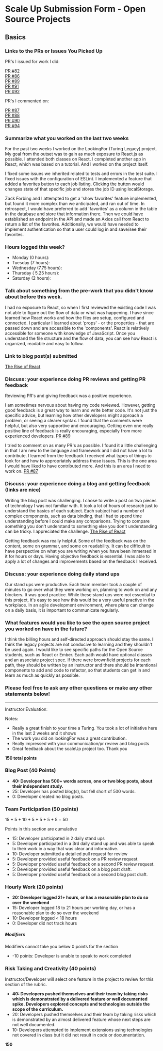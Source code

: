 # Scale Up Submission Form - Open Source Projects

## Basics

### Links to the PRs or Issues You Picked Up

PR's I issued for work I did:   

[PR #82](https://github.com/LookingForMe/lookingForFrontEnd/pull/82)  
[PR #86](https://github.com/LookingForMe/lookingForFrontEnd/pull/86)  
[PR #89](https://github.com/LookingForMe/lookingForFrontEnd/pull/89)  
[PR #91](https://github.com/LookingForMe/lookingForFrontEnd/pull/91)  
[PR #92](https://github.com/LookingForMe/lookingForFrontEnd/pull/92)  

PR's I commented on:  

[PR #87](https://github.com/LookingForMe/lookingForFrontEnd/pull/87)  
[PR #88](https://github.com/LookingForMe/lookingForFrontEnd/pull/88)  
[PR #90](https://github.com/LookingForMe/lookingForFrontEnd/pull/90)    
[PR #94](https://github.com/LookingForMe/lookingForFrontEnd/pull/94)  


### Summarize what you worked on the last two weeks

For the past two weeks I worked on the LookingFor (Turing Legacy) project. My
goal from the outset was to gain as much exposure to React.js as possible. I
attended both classes on React. I completed another app in React, which was
based on a tutorial. And I worked on the project itself.

I fixed some issues we inherited related to tests and errors in the test suite.
I fixed issues with the configuration of ESLint. I implemented a feature that added
a favorites button to each job listing. Clicking the button would changes state
of that specific job and stores the job ID using localStorage.

Zack Forbing and I attempted to get a 'show favorites' feature implemented, but
found it more complex than we anticipated, and ran out of time. In retrospect, I
would have preferred to add 'favorites' as a column in the table in the database
and store that information there. Then we could have established an endpoint in
the API and made an Axios call from React to return a list of the favorites.
Additionally, we would have needed to implement authentication so that a user
could log in and save/see their favorites.

### Hours logged this week?

- Monday (0 hours):
- Tuesday (7 hours):
- Wednesday (7.75 hours):
- Thursday ( 5.25 hours):
- Saturday (2 hours):

### Talk about something from the pre-work that you didn't know about before this week.

I had no exposure to React, so when I first reviewed the existing code I was not
able to figure out the flow of data or what was happening. I have since learned
how React works and how the files are setup, configured and
connected. I particular I learned about 'props' - or the properties - that are passed
down and are accessible to the 'components'. React is relatively accessible for someone
with knowledge of JavaScript. Once you understand the file structure and the flow
of data, you can see how React is organized, readable and easy to follow.

### Link to blog post(s) submitted

[The Rise of React](https://gist.github.com/kbs5280/805929249c6ebc4952875dcd8bf2ed88)

### Discuss: your experience doing PR reviews and getting PR feedback

Reviewing PR's and giving feedback was a positive experience.

I am sometimes nervous about having my code reviewed. However, getting good
feedback is a great way to learn and write better code. It's not just the
specific advice, but learning how other developers might approach a problem, or
seeing a clearer syntax. I found that the comments were helpful, but also very
supportive and encouraging. Getting even one really positive line of feedback
is really encouraging, especially from more experienced developers.
[PR #89](https://github.com/LookingForMe/lookingForFrontEnd/pull/89)

I tried to comment on as many PR's as possible. I found it a little challenging
in that I am new to the language and framework and I did not have a lot to
contribute. I learned from the feedback I received what types of things to
look for and how to appropriately address those issues. This is the one area I
would have liked to have contributed more. And this is an area I need to work on.
[PR #87](https://github.com/LookingForMe/lookingForFrontEnd/pull/87)

### Discuss: your experience doing a blog and getting feedback (links are nice)

Writing the blog post was challenging. I chose to write a post on two pieces of
technology I was not familiar with. It took a lot of hours of research just to
understand the basics of each subject. Each subject had a number of complex
components, such as data binding, that I had to spend time understanding before
I could make any comparisons. Trying to compare something you don't understand to
something else you don't understanding can be tricky. I appreciated the challenge.
[The Rise of React](https://gist.github.com/kbs5280/805929249c6ebc4952875dcd8bf2ed88)

Getting feedback was really helpful. Some of the feedback was on the content,
some on grammar, and some on readability. It can be difficult to have
perspective on what you are writing when you have been immersed in it for hours
or days. Having objective feedback is essential. I was able to apply a lot of
changes and improvements based on the feedback I received.

### Discuss: your experience doing daily stand ups

Our stand ups were productive. Each team member took a couple of minutes to go over what they
were working on, planning to work on and any blockers. It was good practice. While
these stand ups were not essential to this project, it's easy to see how this would be a
very useful practive in the workplace. In an agile development environment, where plans can
change on a daily basis, it is important to communicate regularly.

### What features would you like to see the open source project you worked on have in the future?

I think the billing hours and self-directed approach should stay the same. I
think the legacy projects are not conducive to learning and they
shouldn't be used again. I would like to see specific paths for the Open Source
students, such as React or Ember. Each path would have optional classes and an associate
project spec. If there were brownfield projects for each path, they should be written by an
instructor and there should be intentional components to add and code to refactor,
so that students can get in and learn as much as quickly as possible.

### Please feel free to ask any other questions or make any other statements below!

-----

Instructor Evaluation:

Notes: 

* Really a great finish to your time a Turing. You took a lot of initiative here in the last 2 weeks and it shows
* The work you did on lookingFor was a great contribution. 
* Really impressed with your communication/pr review and blog posts
* Great feedback about the scaleUp project too. Thank you

__150 total points__

### Blog Post (40 Points)  

* __40: Developer has 500+ words across, one or two blog posts, about their independent study.__
* 25: Developer has posted blog(s), but fell short of 500 words.
* 0: Developer created no blog posts.

### Team Participation (50 points)

15 + 5 + 10 + 5 + 5 + 5 + 5 = 50

Points in this section are cumulative

* 15: Developer participated in 2 daily stand ups
* 5: Developer participated in a 3rd daily stand up and was able to speak to their work in a way that was clear and informative.
* 10: Developer submitted a detailed pull request for review
* 5: Developer provided useful feedback on a PR review request.
* 5: Developer provided useful feedback on a second PR review request.
* 5: Developer provided useful feedback on a blog post draft.
* 5: Developer provided useful feedback on a second blog post draft.

### Hourly Work (20 points)

* __20: Developer logged 21+ hours, or has a reasonable plan to do so over the weekend__
* 15: Developer logged 18 to 21 hours per working day, or has a reasonable plan to do so over the weekend
* 10: Developer logged < 18 hours
* 0: Developer did not track hours

##### Modifiers

Modifiers cannot take you below 0 points for the section

* -10 points: Developer is unable to speak to work completed

### Risk Taking and Creativity (40 points)

Instructor/Developer will select one feature in the project to review for this section of the rubric.

* __40: Developers pushed themselves and their team by taking risks which is demonstrated by a delivered feature or well documented spike. Developers explored concepts and technologies outside the scope of the curriculum.__
* 20: Developers pushed themselves and their team by taking risks which is demonstrated by an almost delivered feature whose next steps are not well documented.
* 10: Developers attempted to implement extensions using technologies not covered in class but it did not result in code or documentation.



__150__
